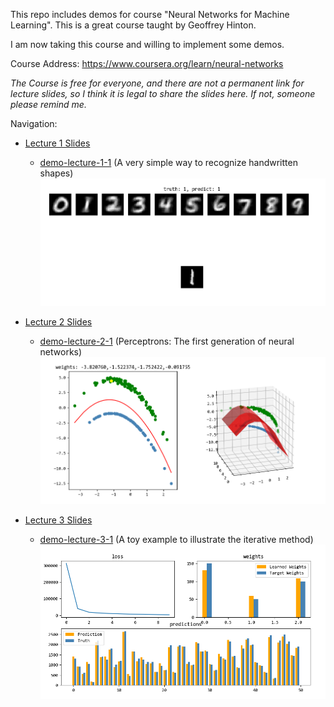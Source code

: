 
This repo includes demos for course "Neural Networks for Machine Learning". This is a great course taught by Geoffrey Hinton.

I am now taking this course and willing to implement some demos.

Course Address:
https://www.coursera.org/learn/neural-networks

_The Course is free for everyone, and there are not a permanent link for lecture slides, so I think it is legal to share the slides here. If not, someone please remind me._

Navigation:

* [Lecture 1 Slides][slide_1]

	* [demo-lecture-1-1][demo-1-1] (A very simple way to recognize handwritten shapes)
		![demo 1-1](/images/demo-lecture-1-1.png)

* [Lecture 2 Slides][slide_2]

	* [demo-lecture-2-1][demo-2-1] (Perceptrons: The first generation of neural networks)
		![demo 2-1](/images/demo-lecture-2-1.png)

* [Lecture 3 Slides][slide_3]

	* [demo-lecture-3-1][demo-3-1] (A toy example to illustrate the iterative method)
		![demo 3-1](/images/demo-lecture-3-1.png)




[slide_1]:/slides/lec-1.pdf
[demo-1-1]:/demos/demo-lecture-1-1.py
[slide_2]:/slides/lec-2.pdf
[demo-2-1]:/demos/demo-lecture-2-1.py
[slide_3]:/slides/lec-3.pdf
[demo-3-1]:/demos/demo-lecture-3-1.py
